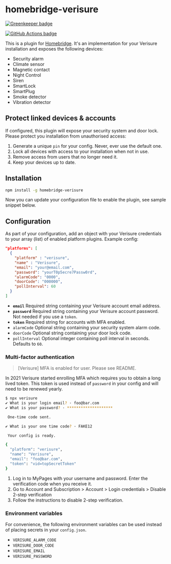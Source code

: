 # homebridge-verisure

[![Greenkeeper badge](https://badges.greenkeeper.io/ptz0n/homebridge-verisure.svg)](https://greenkeeper.io/)

[![GitHub Actions badge](https://github.com/ptz0n/homebridge-verisure/workflows/Test/badge.svg)](https://github.com/ptz0n/homebridge-verisure/actions?query=workflow%3ATest)

This is a plugin for [Homebridge](https://github.com/nfarina/homebridge). It's
an implementation for your Verisure installation and exposes the following devices:

- Security alarm
- Climate sensor
- Magnetic contact
- Night Control
- Siren
- SmartLock
- SmartPlug
- Smoke detector
- Vibration detector

## Protect linked devices & accounts

If configured, this plugin will expose your security system and door lock.
Please protect you installation from unauthorised access:

1. Generate a unique `pin` for your config. Never, ever use the default one.
2. Lock all devices with access to your installation when not in use.
3. Remove access from users that no longer need it.
4. Keep your devices up to date.

## Installation

```bash
npm install -g homebridge-verisure
```

Now you can update your configuration file to enable the plugin, see sample
snippet below.

## Configuration

As part of your configuration, add an object with your Verisure credentials to
your array (list) of enabled platform plugins. Example config:

```json
"platforms": [
  {
    "platform" : "verisure",
    "name" : "Verisure",
    "email": "your@email.com",
    "password": "yourT0p5ecre7Passw0rd",
    "alarmCode": "0000",
    "doorCode": "000000",
    "pollInterval": 60
  }
]
```

* __`email`__ Required string containing your Verisure account email address.
* __`password`__ Required string containing your Verisure account password. Not needed if you use a `token`.
* __`token`__ Required string for accounts with MFA enabled.
* `alarmCode` Optional string containing your security system alarm code.
* `doorCode` Optional string containing your door lock code.
* `pollInterval` Optional integer containing poll interval in seconds. Defaults to `60`.

### Multi-factor authentication

> [Verisure] MFA is enabled for user. Please see README.

In 2021 Verisure started enrolling MFA which requires you to obtain a long lived token. This token is used instead of `password` in your config and will need to be renewed yearly.

```bash
$ npx verisure
✔ What is your login email? · foo@bar.com
✔ What is your password? · ********************

 One-time code sent.

✔ What is your one time code? · FAKE12

 Your config is ready.

{
  "platform": "verisure",
  "name": "Verisure",
  "email": "foo@bar.com",
  "token": "vid=topSecretToken"
}
```

1. Log in to MyPages with your username and password. Enter the verification code when you receive it.
2. Go to Account and Subscription > Account > Login credentials > Disable 2-step verification
3. Follow the instructions to disable 2-step verification.

### Environment variables

For convenience, the following environment variables can be used instead of placing secrets in your `config.json`.

* `VERISURE_ALARM_CODE`
* `VERISURE_DOOR_CODE`
* `VERISURE_EMAIL`
* `VERISURE_PASSWORD`
